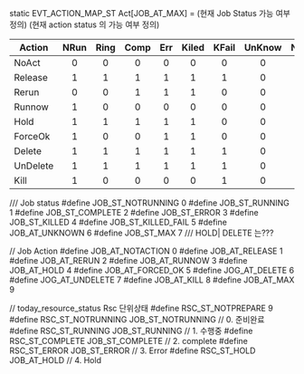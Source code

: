 static EVT_ACTION_MAP_ST Act[JOB_AT_MAX] = 
                                   (현재 Job Status 가능 여부 정의)             (현재 action status 의 가능 여부 정의)

| Action |NRun|Ring|Comp|Err|Kiled|KFail|UnKnow|NAct|Hold|Rele|Rrun|RNow|FOK|Del|UDel|Kill|  
|---|:---:|:---:|:---:|:---:|:---:|:---:|:---:|:---:|:---:|:---:|:---:|:---:|:---:|:---:|:---:|:---:|
|NoAct|  0|   0|   0|   0|  0|    0|    0 |  0|   0|   0|   0|   0|   0|  0|  0|   0  |   
|Release|    1|   1|   1|   1|  1|    1|    0 |  0|   1|   0|   0|   0|   0|  0|  0|   0  |  
|Rerun|      0|   0|   1|   1|  1|    0|    0 |  1|   0|   1|   1|   1|   1|  0|  1|   1  |   
|Runnow|     1|   0|   0|   0|  0|    0|    0 |  1|   0|   0|   0|   0|   0|  0|  0|   0  |   
|Hold|       1|   1|   1|   1|  1|    0|    0 |  1|   1|   1|   1|   1|   1|  1|  1|   1  |  
|ForceOk|  1|   0|   0|   1|  1|    0|    0 |  1|   1|   1|   1|   1|   1|  1|  1|   1  |   
|Delete|     1|   1|   1|   1|  1|    1|    0 |  0|   1|   0|   0|   0|   0|  0|  0|   0  |   
|UnDelete|   1|   1|   1|   1|  1|    1|    0 |  0|   0|   0|   0|   0|   0|  1|  0|   0  |   
|Kill|       1|   0|   0|   0|  0|    1|    0 |  1|   1|   1|   1|   1|   1|  1|  1|   1  |   




/// Job status
#define   JOB_ST_NOTRUNNING      0
#define   JOB_ST_RUNNING         1
#define   JOB_ST_COMPLETE         2
#define   JOB_ST_ERROR         3
#define   JOB_ST_KILLED         4
#define   JOB_ST_KILLED_FAIL      5
#define   JOB_AT_UNKNOWN         6
#define   JOB_ST_MAX            7
/// HOLD| DELETE 는???



// Job Action
#define JOB_AT_NOTACTION      0
#define JOB_AT_RELEASE         1
#define   JOB_AT_RERUN         2
#define   JOB_AT_RUNNOW         3
#define   JOB_AT_HOLD            4
#define   JOB_AT_FORCED_OK      5
#define   JOG_AT_DELETE         6
#define   JOG_AT_UNDELETE         7
#define   JOB_AT_KILL            8
#define   JOB_AT_MAX            9


// today_resource_status Rsc 단위상태
#define   RSC_ST_NOTPREPARE   9
#define   RSC_ST_NOTRUNNING   JOB_ST_NOTRUNNING   // 0. 준비완료
#define   RSC_ST_RUNNING      JOB_ST_RUNNING      // 1. 수행중
#define RSC_ST_COMPLETE     JOB_ST_COMPLETE      // 2. complete
#define RSC_ST_ERROR       JOB_ST_ERROR        // 3. Error
#define RSC_ST_HOLD         JOB_AT_HOLD         // 4. Hold